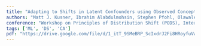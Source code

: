 ```yaml
---
title: "Adapting to Shifts in Latent Confounders using Observed Concepts and Proxies_"
authors: "Matt J. Kusner, Ibrahim Alabdulmohsin, Stephen Pfohl, Olawale Salaudeen, Arthur Gretton, Sanmi Koyejo, Jessica Schrouff, Alexander D’Amour"
conference: "Workshop on Principles of Distribution Shift (PODS), International Conference on Machine Learning (ICML), 2022."
tags: ['ML', 'DS', 'CA']
pdf: "https://drive.google.com/file/d/1_itT_9SMeBRP_ScIxdrJ2Fi8HRoyfuVw/view?usp=sharing"
---
```

